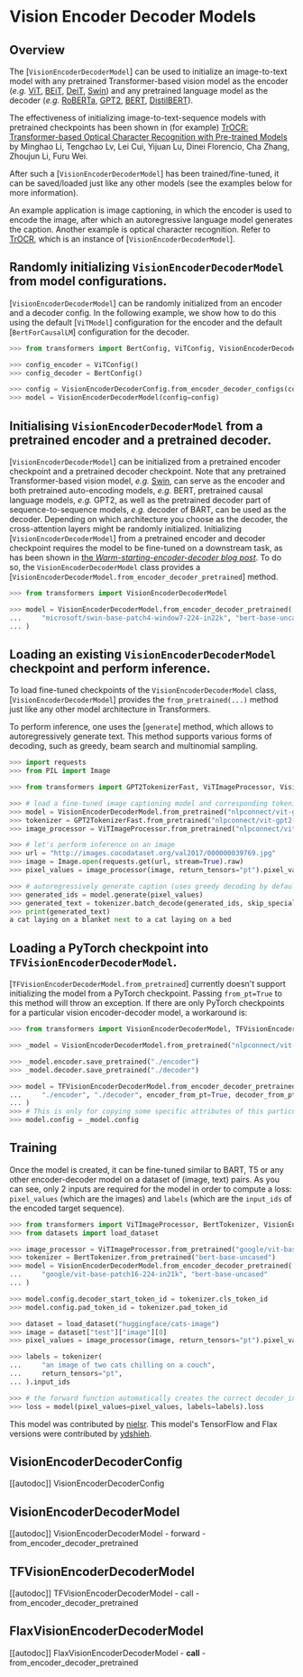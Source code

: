 <!--Copyright 2021 The HuggingFace Team. All rights reserved.

Licensed under the Apache License, Version 2.0 (the "License"); you may not use this file except in compliance with
the License. You may obtain a copy of the License at

http://www.apache.org/licenses/LICENSE-2.0

Unless required by applicable law or agreed to in writing, software distributed under the License is distributed on
an "AS IS" BASIS, WITHOUT WARRANTIES OR CONDITIONS OF ANY KIND, either express or implied. See the License for the
specific language governing permissions and limitations under the License.

⚠️ Note that this file is in Markdown but contain specific syntax for our doc-builder (similar to MDX) that may not be
rendered properly in your Markdown viewer.

-->

# Vision Encoder Decoder Models

## Overview

The [`VisionEncoderDecoderModel`] can be used to initialize an image-to-text model with any
pretrained Transformer-based vision model as the encoder (*e.g.* [ViT](vit), [BEiT](beit), [DeiT](deit), [Swin](swin))
and any pretrained language model as the decoder (*e.g.* [RoBERTa](roberta), [GPT2](gpt2), [BERT](bert), [DistilBERT](distilbert)).

The effectiveness of initializing image-to-text-sequence models with pretrained checkpoints has been shown in (for
example) [TrOCR: Transformer-based Optical Character Recognition with Pre-trained Models](https://arxiv.org/abs/2109.10282) by Minghao Li, Tengchao Lv, Lei Cui, Yijuan Lu, Dinei Florencio, Cha Zhang,
Zhoujun Li, Furu Wei.

After such a [`VisionEncoderDecoderModel`] has been trained/fine-tuned, it can be saved/loaded just like any other models (see the examples below
for more information).

An example application is image captioning, in which the encoder is used to encode the image, after which an autoregressive language model generates
the caption. Another example is optical character recognition. Refer to [TrOCR](trocr), which is an instance of [`VisionEncoderDecoderModel`].

## Randomly initializing `VisionEncoderDecoderModel` from model configurations.

[`VisionEncoderDecoderModel`] can be randomly initialized from an encoder and a decoder config. In the following example, we show how to do this using the default [`ViTModel`] configuration for the encoder
and the default [`BertForCausalLM`] configuration for the decoder.

```python
>>> from transformers import BertConfig, ViTConfig, VisionEncoderDecoderConfig, VisionEncoderDecoderModel

>>> config_encoder = ViTConfig()
>>> config_decoder = BertConfig()

>>> config = VisionEncoderDecoderConfig.from_encoder_decoder_configs(config_encoder, config_decoder)
>>> model = VisionEncoderDecoderModel(config=config)
```

## Initialising `VisionEncoderDecoderModel` from a pretrained encoder and a pretrained decoder.

[`VisionEncoderDecoderModel`] can be initialized from a pretrained encoder checkpoint and a pretrained decoder checkpoint. Note that any pretrained Transformer-based vision model, *e.g.* [Swin](swin), can serve as the encoder and both pretrained auto-encoding models, *e.g.* BERT, pretrained causal language models, *e.g.* GPT2, as well as the pretrained decoder part of sequence-to-sequence models, *e.g.* decoder of BART, can be used as the decoder.
Depending on which architecture you choose as the decoder, the cross-attention layers might be randomly initialized.
Initializing [`VisionEncoderDecoderModel`] from a pretrained encoder and decoder checkpoint requires the model to be fine-tuned on a downstream task, as has been shown in [the *Warm-starting-encoder-decoder blog post*](https://huggingface.co/blog/warm-starting-encoder-decoder).
To do so, the `VisionEncoderDecoderModel` class provides a [`VisionEncoderDecoderModel.from_encoder_decoder_pretrained`] method.

```python
>>> from transformers import VisionEncoderDecoderModel

>>> model = VisionEncoderDecoderModel.from_encoder_decoder_pretrained(
...     "microsoft/swin-base-patch4-window7-224-in22k", "bert-base-uncased"
... )
```

## Loading an existing `VisionEncoderDecoderModel` checkpoint and perform inference.

To load fine-tuned checkpoints of the `VisionEncoderDecoderModel` class, [`VisionEncoderDecoderModel`] provides the `from_pretrained(...)` method just like any other model architecture in Transformers.

To perform inference, one uses the [`generate`] method, which allows to autoregressively generate text. This method supports various forms of decoding, such as greedy, beam search and multinomial sampling.

```python
>>> import requests
>>> from PIL import Image

>>> from transformers import GPT2TokenizerFast, ViTImageProcessor, VisionEncoderDecoderModel

>>> # load a fine-tuned image captioning model and corresponding tokenizer and image processor
>>> model = VisionEncoderDecoderModel.from_pretrained("nlpconnect/vit-gpt2-image-captioning")
>>> tokenizer = GPT2TokenizerFast.from_pretrained("nlpconnect/vit-gpt2-image-captioning")
>>> image_processor = ViTImageProcessor.from_pretrained("nlpconnect/vit-gpt2-image-captioning")

>>> # let's perform inference on an image
>>> url = "http://images.cocodataset.org/val2017/000000039769.jpg"
>>> image = Image.open(requests.get(url, stream=True).raw)
>>> pixel_values = image_processor(image, return_tensors="pt").pixel_values

>>> # autoregressively generate caption (uses greedy decoding by default)
>>> generated_ids = model.generate(pixel_values)
>>> generated_text = tokenizer.batch_decode(generated_ids, skip_special_tokens=True)[0]
>>> print(generated_text)
a cat laying on a blanket next to a cat laying on a bed
```

## Loading a PyTorch checkpoint into `TFVisionEncoderDecoderModel`.

[`TFVisionEncoderDecoderModel.from_pretrained`] currently doesn't support initializing the model from a
PyTorch checkpoint. Passing `from_pt=True` to this method will throw an exception. If there are only PyTorch
checkpoints for a particular vision encoder-decoder model, a workaround is:

```python
>>> from transformers import VisionEncoderDecoderModel, TFVisionEncoderDecoderModel

>>> _model = VisionEncoderDecoderModel.from_pretrained("nlpconnect/vit-gpt2-image-captioning")

>>> _model.encoder.save_pretrained("./encoder")
>>> _model.decoder.save_pretrained("./decoder")

>>> model = TFVisionEncoderDecoderModel.from_encoder_decoder_pretrained(
...     "./encoder", "./decoder", encoder_from_pt=True, decoder_from_pt=True
... )
>>> # This is only for copying some specific attributes of this particular model.
>>> model.config = _model.config
```

## Training

Once the model is created, it can be fine-tuned similar to BART, T5 or any other encoder-decoder model on a dataset of (image, text) pairs.
As you can see, only 2 inputs are required for the model in order to compute a loss: `pixel_values` (which are the
images) and `labels` (which are the `input_ids` of the encoded target sequence).

```python
>>> from transformers import ViTImageProcessor, BertTokenizer, VisionEncoderDecoderModel
>>> from datasets import load_dataset

>>> image_processor = ViTImageProcessor.from_pretrained("google/vit-base-patch16-224-in21k")
>>> tokenizer = BertTokenizer.from_pretrained("bert-base-uncased")
>>> model = VisionEncoderDecoderModel.from_encoder_decoder_pretrained(
...     "google/vit-base-patch16-224-in21k", "bert-base-uncased"
... )

>>> model.config.decoder_start_token_id = tokenizer.cls_token_id
>>> model.config.pad_token_id = tokenizer.pad_token_id

>>> dataset = load_dataset("huggingface/cats-image")
>>> image = dataset["test"]["image"][0]
>>> pixel_values = image_processor(image, return_tensors="pt").pixel_values

>>> labels = tokenizer(
...     "an image of two cats chilling on a couch",
...     return_tensors="pt",
... ).input_ids

>>> # the forward function automatically creates the correct decoder_input_ids
>>> loss = model(pixel_values=pixel_values, labels=labels).loss
```

This model was contributed by [nielsr](https://github.com/nielsrogge). This model's TensorFlow and Flax versions
were contributed by [ydshieh](https://github.com/ydshieh).

## VisionEncoderDecoderConfig

[[autodoc]] VisionEncoderDecoderConfig

## VisionEncoderDecoderModel

[[autodoc]] VisionEncoderDecoderModel
    - forward
    - from_encoder_decoder_pretrained

## TFVisionEncoderDecoderModel

[[autodoc]] TFVisionEncoderDecoderModel
    - call
    - from_encoder_decoder_pretrained

## FlaxVisionEncoderDecoderModel

[[autodoc]] FlaxVisionEncoderDecoderModel
    - __call__
    - from_encoder_decoder_pretrained
